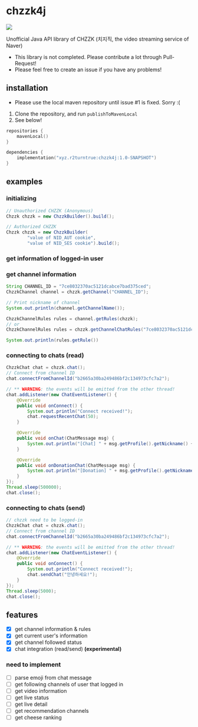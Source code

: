 # chzzk4j

![](https://jitpack.io/v/R2turnTrue/chzzk4j.svg)

Unofficial Java API library of CHZZK (치지직, the video streaming service of Naver)

* This library is not completed. Please contribute a lot through Pull-Request!
* Please feel free to create an issue if you have any problems!

## installation

* Please use the local maven repository until issue #1 is fixed. Sorry :(

1. Clone the repository, and run `publishToMavenLocal`
2. See below!

```kotlin
repositories {
    mavenLocal()
}

dependencies {
    implementation("xyz.r2turntrue:chzzk4j:1.0-SNAPSHOT")
}
```

## examples
### initializing
```java
// Unauthorized CHZZK (Anonymous)
Chzzk chzzk = new ChzzkBuilder().build();

// Authorized CHZZK
Chzzk chzzk = new ChzzkBuilder(
        "value of NID_AUT cookie",
        "value of NID_SES cookie").build();
```

### get information of logged-in user

### get channel information
```java
String CHANNEL_ID = "7ce8032370ac5121dcabce7bad375ced";
ChzzkChannel channel = chzzk.getChannel("CHANNEL_ID");

// Print nickname of channel
System.out.println(channel.getChannelName());

ChzzkChannelRules rules = channel.getRules(chzzk);
// or
ChzzkChannelRules rules = chzzk.getChannelChatRules("7ce8032370ac5121dcabce7bad375ced");

System.out.println(rules.getRule())
```

### connecting to chats (read)
```java
ChzzkChat chat = chzzk.chat();
// Connect from channel ID
chat.connectFromChannelId("b2665a30ba249486bf2c134973cfc7a2");

// ** WARNING: the events will be emitted from the other thread!
chat.addListener(new ChatEventListener() {
    @Override
    public void onConnect() {
        System.out.println("Connect received!");
        chat.requestRecentChat(50);
    }

    @Override
    public void onChat(ChatMessage msg) {
        System.out.println("[Chat] " + msg.getProfile().getNickname() + ": " + msg.getContent());
    }

    @Override
    public void onDonationChat(ChatMessage msg) {
        System.out.println("[Donation] " + msg.getProfile().getNickname() + ": " + msg.getContent() + " [" + msg.getExtras().getPayAmount() + "원]");
    }
});
Thread.sleep(500000);
chat.close();
```

### connecting to chats (send)
```java
// chzzk need to be logged-in
ChzzkChat chat = chzzk.chat();
// Connect from channel ID
chat.connectFromChannelId("b2665a30ba249486bf2c134973cfc7a2");

// ** WARNING: the events will be emitted from the other thread!
chat.addListener(new ChatEventListener() {
    @Override
    public void onConnect() {
        System.out.println("Connect received!");
        chat.sendChat("안녕하세요!");
    }
});
Thread.sleep(5000);
chat.close();
```

## features

- [x] get channel information & rules
- [x] get current user's information
- [x] get channel followed status
- [x] chat integration (read/send) **(experimental)**

### need to implement

- [ ] parse emoji from chat message
- [ ] get following channels of user that logged in
- [ ] get video information
- [ ] get live status
- [ ] get live detail
- [ ] get recommendation channels
- [ ] get cheese ranking
